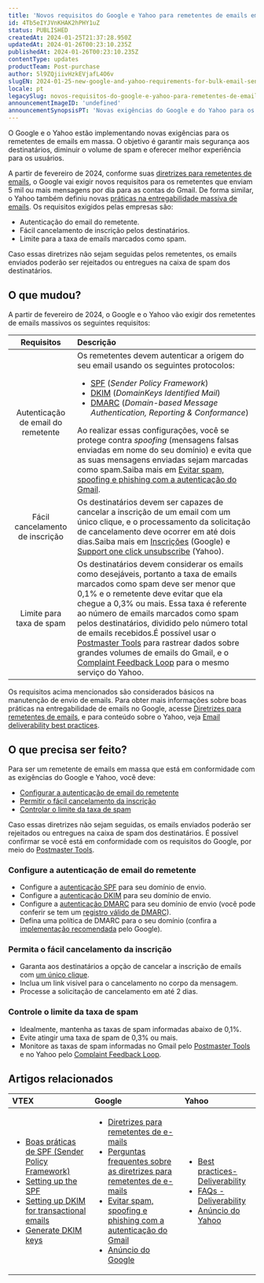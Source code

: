 ```yaml
---
title: 'Novos requisitos do Google e Yahoo para remetentes de emails em massa'
id: 4Tb5eIYJVnKHAK2hPHY1uZ
status: PUBLISHED
createdAt: 2024-01-25T21:37:28.950Z
updatedAt: 2024-01-26T00:23:10.235Z
publishedAt: 2024-01-26T00:23:10.235Z
contentType: updates
productTeam: Post-purchase
author: 5l9ZQjiivHzkEVjafL4O6v
slugEN: 2024-01-25-new-google-and-yahoo-requirements-for-bulk-email-senders
locale: pt
legacySlug: novos-requisitos-do-google-e-yahoo-para-remetentes-de-emails-em-massa
announcementImageID: 'undefined'
announcementSynopsisPT: 'Novas exigências do Google e do Yahoo para os remetentes de emails em massa.'
---
```


O Google e o Yahoo estão implementando novas exigências para os remetentes de emails em massa. O objetivo é garantir mais segurança aos destinatários, diminuir o volume de spam e oferecer melhor experiência para os usuários.

A partir de fevereiro de 2024, conforme suas [diretrizes para remetentes de emails](https://support.google.com/mail/answer/81126?hl=pt-BR&sjid=15077216349840152409-SA), o Google vai exigir novos requisitos para os remetentes que enviam 5 mil ou mais mensagens por dia para as contas do Gmail. De forma similar, o Yahoo também definiu novas [práticas na entregabilidade massiva de emails](https://senders.yahooinc.com/best-practices/). Os requisitos exigidos pelas empresas são:

* Autenticação do email do remetente.
* Fácil cancelamento de inscrição pelos destinatários.
* Limite para a taxa de emails marcados como spam.

Caso essas diretrizes não sejam seguidas pelos remetentes, os emails enviados poderão ser rejeitados ou entregues na caixa de spam dos destinatários.

## O que mudou?

A partir de fevereiro de 2024, o Google e o Yahoo vão exigir dos remetentes de emails massivos os seguintes requisitos:

| **Requisitos** | **Descrição** |
| :---: | :--- |
| Autenticação de email do remetente | Os remetentes devem autenticar a origem do seu email usando os seguintes protocolos:<ul><li>[SPF](https://support.google.com/a/answer/33786?sjid=4150033421619503412-SA) (*Sender Policy Framework*)</li><li>[DKIM](https://support.google.com/a/answer/174124?sjid=4150033421619503412-SA) (*DomainKeys Identified Mail*)</li><li>[DMARC](https://support.google.com/a/answer/2466580?sjid=4150033421619503412-SA) (*Domain-based Message Authentication, Reporting & Conformance*)</li></ul>Ao realizar essas configurações, você se protege contra *spoofing* (mensagens falsas enviadas em nome do seu domínio) e evita que as suas mensagens enviadas sejam marcadas como spam.Saiba mais em [Evitar spam, spoofing e phishing com a autenticação do Gmail](https://support.google.com/a/answer/10583557). |
| Fácil cancelamento de inscrição | Os destinatários devem ser capazes de cancelar a inscrição de um email com um único clique, e o processamento da solicitação de cancelamento deve ocorrer em até dois dias.Saiba mais em [Inscrições](https://support.google.com/mail/answer/81126#subscriptions) (Google) e [Support one click unsubscribe](https://blog.postmaster.yahooinc.com/post/182917670818/dont-want-to-be-marked-as-spam-support-one-click) (Yahoo). |
| Limite para taxa de spam | Os destinatários devem considerar os emails como desejáveis, portanto a taxa de emails marcados como spam deve ser menor que 0,1% e o remetente deve evitar que ela chegue a 0,3% ou mais. Essa taxa é referente ao número de emails marcados como spam pelos destinatários, dividido pelo número total de emails recebidos.É possível usar o [Postmaster Tools](https://support.google.com/mail/answer/14289100) para rastrear dados sobre grandes volumes de emails do Gmail, e o [Complaint Feedback Loop](https://senders.yahooinc.com/complaint-feedback-loop/) para o mesmo serviço do Yahoo. |

Os requisitos acima mencionados são considerados básicos na manutenção de envio de emails. Para obter mais informações sobre boas práticas na entregabilidade de emails no Google, acesse [Diretrizes para remetentes de emails](https://support.google.com/mail/answer/81126), e para conteúdo sobre o Yahoo, veja [Email deliverability best practices](https://senders.yahooinc.com/best-practices/).

## O que precisa ser feito?

Para ser um remetente de emails em massa que está em conformidade com as exigências do Google e Yahoo, você deve:

* [Configurar a autenticação de email do remetente](#configure-a-autenticacao-de-email-do-remetente)
* [Permitir o fácil cancelamento da inscrição](#permita-o-facil-cancelamento-da-inscricao)
* [Controlar o limite da taxa de spam](#controle-o-limite-da-taxa-de-spam)

Caso essas diretrizes não sejam seguidas, os emails enviados poderão ser rejeitados ou entregues na caixa de spam dos destinatários. É possível confirmar se você está em conformidade com os requisitos do Google, por meio do [Postmaster Tools](https://support.google.com/mail/answer/14289100).

### Configure a autenticação de email do remetente

* Configure a [autenticação SPF](https://support.google.com/a/answer/33786?sjid=4150033421619503412-SA) para seu domínio de envio.
* Configure a [autenticação DKIM](https://support.google.com/a/answer/174124?sjid=4150033421619503412-SA) para seu domínio de envio.
* Configure a [autenticação DMARC](https://support.google.com/a/topic/2759254?hl=pt-BR&ref_topic=9061731&sjid=8809025610711525699-SA) para seu domínio de envio (você pode conferir se tem um [registro válido de DMARC](https://dmarcian.com/dmarc-inspector/)).
* Defina uma política de DMARC para o seu domínio (confira a [implementação recomendada](https://support.google.com/a/answer/10032473?hl=pt-BR&ref_topic=2759254&sjid=8809025610711525699-SA) pelo Google).

### Permita o fácil cancelamento da inscrição

* Garanta aos destinatários a opção de cancelar a inscrição de emails com [um único clique](https://blog.postmaster.yahooinc.com/post/182917670818/dont-want-to-be-marked-as-spam-support-one-click).
* Inclua um link visível para o cancelamento no corpo da mensagem.
* Processe a solicitação de cancelamento em até 2 dias.

### Controle o limite da taxa de spam

* Idealmente, mantenha as taxas de spam informadas abaixo de 0,1%.
* Evite atingir uma taxa de spam de 0,3% ou mais.
* Monitore as taxas de spam informadas no Gmail pelo [Postmaster Tools](https://gmail.com/postmaster) e no Yahoo pelo [Complaint Feedback Loop](https://senders.yahooinc.com/complaint-feedback-loop/).

## Artigos relacionados

| **VTEX** | **Google** | **Yahoo** |
| :--- | :--- | :--- |
| <ul><li>[Boas práticas de SPF (Sender Policy Framework)](/pt/tutorial/best-practices-on-spf--42t0lkl2VyC6Yewc4wA6wI)</li><li>[Setting up the SPF](https://developers.vtex.com/docs/guides/setting-up-the-spf)</li><li>[Setting up DKIM for transactional emails](https://developers.vtex.com/docs/guides/setting-up-dkim-for-transactional-emails)</li><li>[Generate DKIM keys](https://developers.vtex.com/docs/api-reference/message-center-api#post-/api/mail-service/pvt/providers/-EmailProvider-/dkim)</li></ul> | <ul><li>[Diretrizes para remetentes de e-mails](https://support.google.com/mail/answer/81126?hl=pt-BR&sjid=15077216349840152409-SA)</li><li>[Perguntas frequentes sobre as diretrizes para remetentes de e-mails](https://support.google.com/a/answer/14229414?hl=pt-BR&ref_topic=7279058&sjid=15077216349840152409-SA#zippy=%2Co-que-acontece-quando-os-remetentes-n%C3%A3o-atendem-aos-requisitos-nas-diretrizes%2Co-que-acontece-quando-a-taxa-de-spam-do-remetente-excede-o-m%C3%A1ximo-permitido-pelas-diretrizes)</li><li>[Evitar spam, spoofing e phishing com a autenticação do Gmail](https://support.google.com/a/answer/10583557?hl=pt-BR&sjid=8809025610711525699-SA)</li><li>[Anúncio do Google](https://support.google.com/a/answer/10583557?hl=pt-BR&sjid=8809025610711525699-SA)</li></ul> | <ul><li>[Best practices- Deliverability](https://senders.yahooinc.com/best-practices/)</li><li>[FAQs - Deliverability](https://senders.yahooinc.com/faqs/)</li><li>[Anúncio do Yahoo](https://blog.postmaster.yahooinc.com/post/730172167494483968/more-secure-less-spam)</li></ul> |

